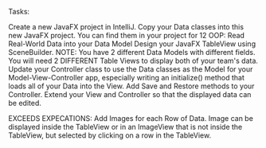 Tasks:

Create a new JavaFX project in IntelliJ. 
Copy your Data classes into this new JavaFX project.  You can find them in your project for 12 OOP: Read Real-World Data into your Data Model
Design your JavaFX TableView using SceneBuilder.  NOTE: You have 2 different Data Models with different fields.  You will need 2 DIFFERENT Table Views to display both of your team's data.
Update your Controller class to use the Data classes as the Model for your Model-View-Controller app, especially writing an initialize() method that loads all of your Data into the View.
Add Save and Restore methods to your Controller.
Extend your View and Controller so that the displayed data can be edited.

EXCEEDS EXPECATIONS: Add Images for each Row of Data.  Image can be displayed inside the TableView or in an ImageView that is not inside the TableView, but selected by clicking on a row in the TableView.
